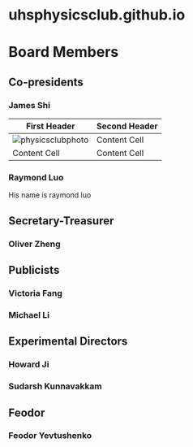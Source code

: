 # uhsphysicsclub.github.io
# Board Members
## Co-presidents
### James Shi
| First Header  | Second Header |
| ------------- | ------------- |
| ![physicsclubphoto](https://github.com/uhsphysicsclub/uhsphysicsclub.github.io/assets/143786902/8f9c618a-3f58-46fe-a88f-c676673adb40) | Content Cell  |
| Content Cell  | Content Cell  |
### Raymond Luo
His name is raymond luo
## Secretary-Treasurer
### Oliver Zheng
## Publicists
### Victoria Fang
### Michael Li
## Experimental Directors
### Howard Ji
### Sudarsh Kunnavakkam
## Feodor
### Feodor Yevtushenko
